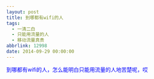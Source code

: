 ```yaml
---
layout: post
title: 到哪都有wifi的人
tags:
  - 一清二白
  - 只能用流量的人
  - 移动流量真贵
abbrlink: 12998
date: 2014-09-29 00:00:00
---
```


<!-- build time:Sat Jun 23 2018 12:05:15 GMT+0800 (中国标准时间) -->

<span style="color:#00f">到哪都有wifi的人，怎么能明白只能用流量的人地苦楚呢，哎</span>
<!-- rebuild by neat -->